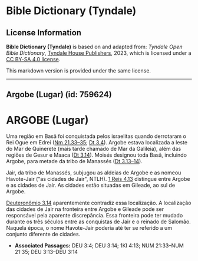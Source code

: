 # Bible Dictionary (Tyndale)

## License Information

**Bible Dictionary (Tyndale)** is based on and adapted from: _Tyndale Open Bible Dictionary_, [Tyndale House Publishers](https://tyndaleopenresources.com/), 2023, which is licensed under a [CC BY-SA 4.0 license](https://creativecommons.org/licenses/by-sa/4.0/legalcode.en).

This markdown version is provided under the same license.



--------------------------------

## Argobe (Lugar) (id: 759624)

ARGOBE (Lugar)
==============

Uma região em Basã foi conquistada pelos israelitas quando derrotaram o Rei Ogue em Edrei ([Nm 21\.33–35](https://ref.ly/Num21:33-Num21:35); [Dt 3\.4](https://ref.ly/Deut3:4)). Argobe estava localizada a leste do Mar de Quinerete (mais tarde chamado de Mar da Galileia), além das regiões de Gesur e Maaca ([Dt 3\.14](https://ref.ly/Deut3:14)). Moisés designou toda Basã, incluindo Argobe, para metade da tribo de Manassés ([Dt 3\.13–14](https://ref.ly/Deut3:13-Deut3:14)).

Jair, da tribo de Manassés, subjugou as aldeias de Argobe e as nomeou Havote\-Jair ("as cidades de Jair", NTLH). [1 Reis 4\.13](https://ref.ly/1Kgs4:13) distingue entre Argobe e as cidades de Jair. As cidades estão situadas em Gileade, ao sul de Argobe.

[Deuteronômio 3\.14](https://ref.ly/Deut3:14) aparentemente contradiz essa localização. A localização das cidades de Jair na fronteira entre Argobe e Gileade pode ser responsável pela aparente discrepância. Essa fronteira pode ter mudado durante os três séculos entre as conquistas de Jair e o reinado de Salomão. Naquela época, o nome Havote\-Jair poderia até ter se referido a um conjunto diferente de cidades.

* **Associated Passages:** DEU 3:4; DEU 3:14; 1KI 4:13; NUM 21:33–NUM 21:35; DEU 3:13–DEU 3:14

